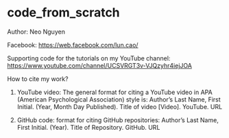 # code_from_scratch

Author: Neo Nguyen

Facebook: https://web.facebook.com/lun.cao/ 

Supporting code for the tutorials on my YouTube channel: https://www.youtube.com/channel/UCSVRGT3v-VJQzyhr4iejJOA

How to cite my work?
1. YouTube video: The general format for citing a YouTube video in APA (American Psychological Association) style is: Author’s Last Name, First Initial. (Year, Month Day Published). Title of video [Video]. YouTube. URL

2. GitHub code: format for citing GitHub repositories: Author’s Last Name, First Initial. (Year). Title of Repository. GitHub. URL
